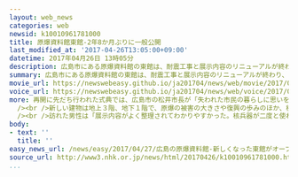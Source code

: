 ```yaml
---
layout: web_news
categories: web
newsid: k10010961781000
title: 原爆資料館東館-2年8か月ぶりに一般公開
last_modified_at: '2017-04-26T13:05:00+09:00'
datetime: 2017年04月26日 13時05分
description: 広島市にある原爆資料館の東館は、耐震工事と展示内容のリニューアルが終わり、２６日から２年８か月ぶりに一般公開が行われています。
summary: 広島市にある原爆資料館の東館は、耐震工事と展示内容のリニューアルが終わり、２６日から２年８か月ぶりに一般公開が行われています。
movie_url: https://newswebeasy.github.io/ja201704/news/web/movie/2017/04/27/k10010961781000.mp4
voice_url: https://newswebeasy.github.io/ja201704/news/web/voice/2017/04/27/k10010961781000.mp3
more: 再開に先だち行われた式典では、広島市の松井市長が「失われた市民の暮らしに思いをはせ、核兵器という『絶対悪である非人道性の脅威』を深く理解してもらいたい」とあいさつしました。<br
  /><br />新しい建物は地上３階、地下１階で、原爆の被害の大きさや復興の歩みのほか、核兵器をめぐる国際情勢などを知ることができます。<br /><br />「ホワイトパノラマ」という展示では、市街地が、熱線と爆風で一瞬にして破壊された様子を、模型とコンピューターグラフィックスの映像で再現しています。また、高温で溶けた瓦や瓶の実物に直接、触れることができるコーナーも設けられています。<br
  /><br />訪れた男性は「展示内容がよく整理されてわかりやすかった。核兵器が二度と使われてはならないと強く感じた」と話していました。<br /><br />原爆資料館は、被爆した人の遺品を中心に展示されている本館が、２６日から改修工事のため閉鎖され、来年の夏から一般公開が行われる予定です。
body:
- text: ''
  title: ''
easy_news_url: /news/easy/2017/04/27/広島の原爆資料館-新しくなった東館がオープン/
source_url: http://www3.nhk.or.jp/news/html/20170426/k10010961781000.html
...
```

